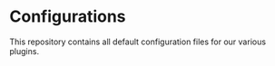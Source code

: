 # Configurations

This repository contains all default configuration files for our various plugins.
